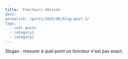 ```yaml
---
title: 'Foncteurs dérivés
date: 
permalink: /posts/2025/06/blog-post-3/
tags:
  - cool posts
  - category1
  - category2
---
```


Slogan : mesurer à quel point un foncteur n'est pas exact.
